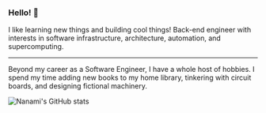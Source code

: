 
### Hello! 👋

I like learning new things and building cool things! Back-end engineer with interests in software infrastructure, architecture, automation, and supercomputing.

------------------

Beyond my career as a Software Engineer, I have a whole host of hobbies. I spend my time adding new books to my home library, tinkering with circuit boards, and designing fictional machinery. 


![Nanami's GitHub stats](https://github-readme-stats.vercel.app/api?username=nakimoto&theme=default_repocard&show_icons=true)
